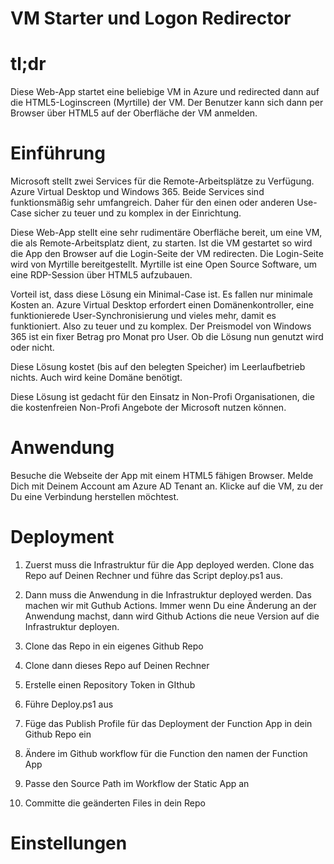 # VM Starter und Logon Redirector

# tl;dr
Diese Web-App startet eine beliebige VM in Azure und redirected dann auf die HTML5-Loginscreen (Myrtille) der VM. Der Benutzer kann sich dann per Browser über HTML5 auf der Oberfläche der VM anmelden. 



# Einführung
Microsoft stellt zwei Services für die Remote-Arbeitsplätze zu Verfügung. Azure Virtual Desktop und Windows 365. Beide Services sind funktionsmäßig sehr umfangreich. Daher für den einen oder anderen Use-Case sicher zu teuer und zu komplex in der Einrichtung. 

Diese Web-App stellt eine sehr rudimentäre Oberfläche bereit, um eine VM, die als Remote-Arbeitsplatz dient, zu starten. Ist die VM gestartet so wird die App den Browser auf die Login-Seite der VM redirecten. Die Login-Seite wird von Myrtille bereitgestellt. Myrtille ist eine Open Source Software, um eine RDP-Session über HTML5 aufzubauen. 

Vorteil ist, dass diese Lösung ein Minimal-Case ist. Es fallen nur minimale Kosten an. Azure Virtual Desktop erfordert einen Domänenkontroller, eine funktionierede User-Synchronisierung und vieles mehr, damit es funktioniert. Also zu teuer und zu komplex. Der Preismodel von Windows 365 ist ein fixer Betrag pro Monat pro User. Ob die Lösung nun genutzt wird oder nicht. 

Diese Lösung kostet (bis auf den belegten Speicher) im Leerlaufbetrieb nichts. Auch wird keine Domäne benötigt.

Diese Lösung ist gedacht für den Einsatz in Non-Profi Organisationen, die die kostenfreien Non-Profi Angebote der Microsoft nutzen können.

# Anwendung
Besuche die Webseite der App mit einem HTML5 fähigen Browser. Melde Dich mit Deinem Account am Azure AD Tenant an. Klicke auf die VM, zu der Du eine Verbindung herstellen möchtest. 


# Deployment

1. Zuerst muss die Infrastruktur für die App deployed werden. Clone das Repo auf Deinen Rechner und führe das Script deploy.ps1 aus. 
2. Dann muss die Anwendung in die Infrastruktur deployed werden. Das machen wir mit Guthub Actions. Immer wenn Du eine Änderung an der Anwendung machst, dann wird Github Actions die neue Version auf die Infrastruktur deployen.
 

1. Clone das Repo in ein eigenes Github Repo
2. Clone dann dieses Repo auf Deinen Rechner
3. Erstelle einen Repository Token in GIthub
4. Führe Deploy.ps1 aus
5. Füge das Publish Profile für das Deployment der Function App in dein Github Repo ein
6. Ändere im Github workflow für die Function den namen der Function App
7. Passe den Source Path im Workflow der Static App an
8. Committe die geänderten Files in dein Repo

# Einstellungen



